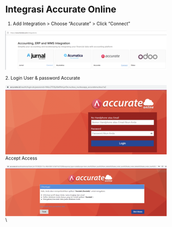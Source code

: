 # Integrasi Accurate Online

1. Add Integration > Choose “Accurate” > Click “Connect”

![](<../../../.gitbook/assets/Screen Shot 2022-01-27 at 9.33.29 AM.png>)

2\. Login User & password Accurate

![](<../../../.gitbook/assets/Screen Shot 2022-01-27 at 9.33.37 AM.png>)\
Accept Access

![](<../../../.gitbook/assets/Screen Shot 2022-01-27 at 9.33.43 AM.png>)\
\


